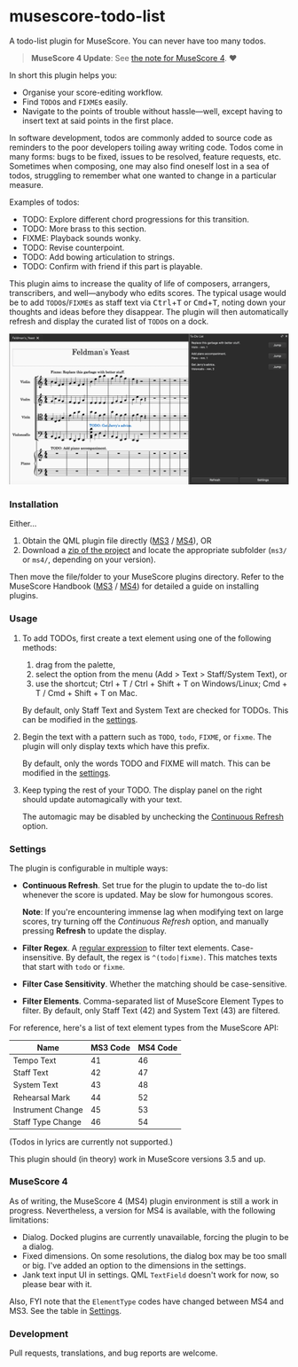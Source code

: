 # musescore-todo-list
A todo-list plugin for MuseScore. You can never have too many todos.

> **MuseScore 4 Update**: See [the note for MuseScore 4](#musescore-4). ❤️

In short this plugin helps you:

* Organise your score-editing workflow.
* Find `TODO`s and `FIXME`s easily.
* Navigate to the points of trouble without hassle—well, except having to insert text at said points in the first place.

In software development, todos are commonly added to source code as reminders to the poor developers toiling away writing code. Todos come in many forms: bugs to be fixed, issues to be resolved, feature requests, etc. Sometimes when composing, one may also find oneself lost in a sea of todos, struggling to remember what one wanted to change in a particular measure. 

Examples of todos:

* TODO: Explore different chord progressions for this transition.
* TODO: More brass to this section.
* FIXME: Playback sounds wonky.
* TODO: Revise counterpoint.
* TODO: Add bowing articulation to strings.
* TODO: Confirm with friend if this part is playable.

This plugin aims to increase the quality of life of composers, arrangers, transcribers, and well—anybody who edits scores. The typical usage would be to add `TODO`s/`FIXME`s as staff text via <kbd>Ctrl</kbd>+<kbd>T</kbd> or <kbd>Cmd</kbd>+<kbd>T</kbd>, noting down your thoughts and ideas before they disappear. The plugin will then automatically refresh and display the curated list of `TODO`s on a dock.

![](img.png)

### Installation

Either...

1. Obtain the QML plugin file directly ([MS3][file v3] / [MS4][file v4]), OR 
2. Download a [zip of the project](https://github.com/TrebledJ/musescore-todo-list/archive/main.zip) and locate the appropriate subfolder (`ms3/` or `ms4/`, depending on your version).

Then move the file/folder to your MuseScore plugins directory. Refer to the MuseScore Handbook ([MS3][handbook v3] / [MS4][handbook v4]) for detailed a guide on installing plugins.

[file v3]: https://github.com/TrebledJ/musescore-todo-list/raw/main/ms3/todo-list.qml
[file v4]: https://github.com/TrebledJ/musescore-todo-list/raw/main/ms4/todo-list.qml
[handbook v3]: https://musescore.org/en/handbook/3/plugins
[handbook v4]: https://musescore.org/en/handbook/4/plugins

### Usage

1. To add TODOs, first create a text element using one of the following methods:
    1. drag from the palette,
    2. select the option from the menu (Add > Text > Staff/System Text), or
    3. use the shortcut; Ctrl + T / Ctrl + Shift + T on Windows/Linux; Cmd + T / Cmd + Shift + T on Mac.
  
    By default, only Staff Text and System Text are checked for TODOs. This can be modified in the [settings](#settings).
  
2. Begin the text with a pattern such as `TODO`, `todo`, `FIXME`, or `fixme`. The plugin will only display texts which have this prefix.

    By default, only the words TODO and FIXME will match.  This can be modified in the [settings](#settings).

3. Keep typing the rest of your TODO. The display panel on the right should update automagically with your text.

    The automagic may be disabled by unchecking the [Continuous Refresh](#settings) option.

### Settings

The plugin is configurable in multiple ways:

* **Continuous Refresh**. Set true for the plugin to update the to-do list whenever the score is updated. May be slow for humongous scores.

  **Note**: If you're encountering immense lag when modifying text on large scores, try turning off the _Continuous Refresh_ option, and manually pressing **Refresh** to update the display.
  
* **Filter Regex**. A [regular expression][regex] to filter text elements. Case-insensitive. By default, the regex is `^(todo|fixme)`. This matches texts that start with `todo` or `fixme`.
* **Filter Case Sensitivity**. Whether the matching should be case-sensitive.
* **Filter Elements**. Comma-separated list of MuseScore Element Types to filter. By default, only Staff Text (42) and System Text (43) are filtered.

For reference, here's a list of text element types from the MuseScore API:

| Name              | MS3 Code | MS4 Code |
| ----------------- | -------- | -------- |
| Tempo Text        | 41       | 46       |
| Staff Text        | 42       | 47       |
| System Text       | 43       | 48       |
| Rehearsal Mark    | 44       | 52       |
| Instrument Change | 45       | 53       |
| Staff Type Change | 46       | 54       |

<!-- MS4: refer to https://github.com/musescore/MuseScore/blob/master/src/engraving/types/types.h. -->

(Todos in lyrics are currently not supported.)

This plugin should (in theory) work in MuseScore versions 3.5 and up.

### MuseScore 4

As of writing, the MuseScore 4 (MS4) plugin environment is still a work in progress. Nevertheless, a version for MS4 is available, with the following limitations:

* Dialog. Docked plugins are currently unavailable, forcing the plugin to be a dialog.
* Fixed dimensions. On some resolutions, the dialog box may be too small or big. I've added an option to the dimensions in the settings.
* Jank text input UI in settings. QML `TextField` doesn't work for now, so please bear with it.

Also, FYI note that the `ElementType` codes have changed between MS4 and MS3. See the table in [Settings](#settings).

### Development
Pull requests, translations, and bug reports are welcome.


[regex]: https://www.regular-expressions.info/
